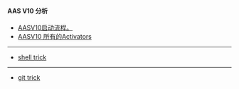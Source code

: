 #### AAS V10 分析
* [AASV10启动流程。](./AASV10/AASV10启动流程.md)
* [AASV10 所有的Activators](./AASV10/AASV10_Activator.md)

---

- [shell trick](./Shell_Command.md)

------

- [git trick](./git.md)

